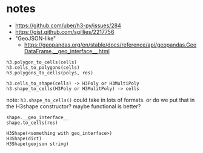 # notes

- https://github.com/uber/h3-py/issues/284
- https://gist.github.com/sgillies/2217756
- "GeoJSON-like"
    + https://geopandas.org/en/stable/docs/reference/api/geopandas.GeoDataFrame.__geo_interface__.html


```
h3.polygon_to_cells(cells)
h3.cells_to_polygons(cells)
h3.polygons_to_cells(polys, res)
```


```
h3.cells_to_shape(cells) -> H3Poly or H3MultiPoly
h3.shape_to_cells(H3Poly or H3MulitPoly) -> cells
```

note: `h3.shape_to_cells()` could take in lots of formats. or do we put that in the H3shape constructor? maybe functional is better?

```
shape.__geo_interface__
shape.to_cells(res)
```

```
H3Shape(<something with geo_interface>)
H3Shape(dict)
H3Shape(geojson string)
```

